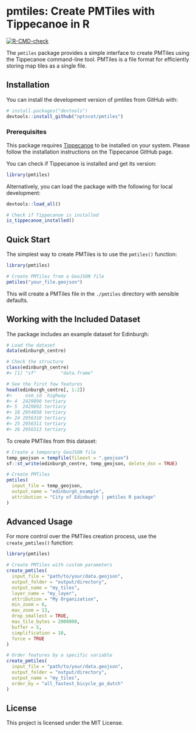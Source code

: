 
<!-- README.md is generated from README.Rmd. Please edit that file -->

# pmtiles: Create PMTiles with Tippecanoe in R

<!-- badges: start -->

[![R-CMD-check](https://github.com/nptscot/pmtiles/workflows/R-CMD-check/badge.svg)](https://github.com/nptscot/pmtiles/actions)
<!-- badges: end -->

The `pmtiles` package provides a simple interface to create PMTiles
using the Tippecanoe command-line tool. PMTiles is a file format for
efficiently storing map tiles as a single file.

## Installation

You can install the development version of pmtiles from GitHub with:

``` r
# install.packages("devtools")
devtools::install_github("nptscot/pmtiles")
```

### Prerequisites

This package requires [Tippecanoe](https://github.com/felt/tippecanoe)
to be installed on your system. Please follow the installation
instructions on the Tippecanoe GitHub page.

You can check if Tippecanoe is installed and get its version:

``` r
library(pmtiles)
```

Alternatively, you can load the package with the following for local
development:

``` r
devtools::load_all()
```

``` r
# Check if Tippecanoe is installed
is_tippecanoe_installed()
```

## Quick Start

The simplest way to create PMTiles is to use the `pmtiles()` function:

``` r
library(pmtiles)

# Create PMTiles from a GeoJSON file
pmtiles("your_file.geojson")
```

This will create a PMTiles file in the `./pmtiles` directory with
sensible defaults.

## Working with the Included Dataset

The package includes an example dataset for Edinburgh:

``` r
# Load the dataset
data(edinburgh_centre)

# Check the structure
class(edinburgh_centre)
#> [1] "sf"         "data.frame"

# See the first few features
head(edinburgh_centre[, 1:2])
#>     osm_id  highway
#> 4  2429890 tertiary
#> 5  2429892 tertiary
#> 18 2954058 tertiary
#> 24 2956310 tertiary
#> 25 2956311 tertiary
#> 26 2956313 tertiary
```

To create PMTiles from this dataset:

``` r
# Create a temporary GeoJSON file
temp_geojson = tempfile(fileext = ".geojson")
sf::st_write(edinburgh_centre, temp_geojson, delete_dsn = TRUE)

# Create PMTiles
pmtiles(
  input_file = temp_geojson,
  output_name = "edinburgh_example",
  attribution = "City of Edinburgh | pmtiles R package"
)
```

## Advanced Usage

For more control over the PMTiles creation process, use the
`create_pmtiles()` function:

``` r
library(pmtiles)

# Create PMTiles with custom parameters
create_pmtiles(
  input_file = "path/to/your/data.geojson",
  output_folder = "output/directory",
  output_name = "my_tiles",
  layer_name = "my_layer",
  attribution = "My Organization",
  min_zoom = 6,
  max_zoom = 13,
  drop_smallest = TRUE,
  max_tile_bytes = 2000000,
  buffer = 5,
  simplification = 10,
  force = TRUE
)

# Order features by a specific variable
create_pmtiles(
  input_file = "path/to/your/data.geojson",
  output_folder = "output/directory",
  output_name = "my_tiles",
  order_by = "all_fastest_bicycle_go_dutch"
)
```

## License

This project is licensed under the MIT License.
